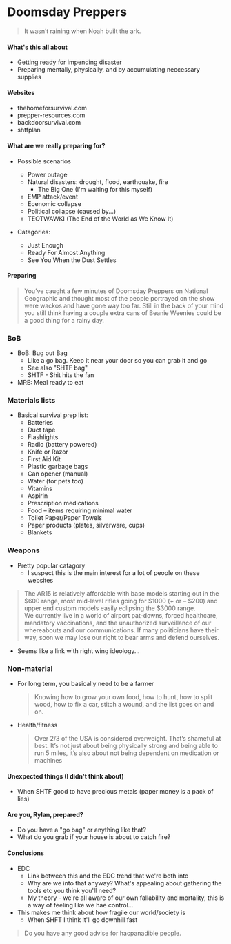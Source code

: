Doomsday Preppers
===
> It wasn’t raining when Noah built the ark.

#### What's this all about
- Getting ready for impending disaster
- Preparing mentally, physically, and by accumulating neccessary supplies

#### Websites
- thehomeforsurvival.com
- prepper-resources.com
- backdoorsurvival.com
- shtfplan

#### What are we really preparing for?
- Possible scenarios
  - Power outage
  - Natural disasters: drought, flood, earthquake, fire
    - The Big One (I'm waiting for this myself)
  - EMP attack/event
  - Ecenomic collapse
  - Political collapse (caused by...)
  - TEOTWAWKI (The End of the World as We Know It)

- Catagories:
  - Just Enough
  - Ready For Almost Anything 
  - See You When the Dust Settles

#### Preparing
> You’ve caught a few minutes of Doomsday Preppers on National Geographic and thought most of the people portrayed on the show were wackos and have gone way too far.  Still in the back of your mind you still think having a couple extra cans of Beanie Weenies could be a good thing for a rainy day.
### BoB
- BoB: Bug out Bag
  - Like a go bag.  Keep it near your door so you can grab it and go
  - See also "SHTF bag"
  - SHTF - Shit hits the fan
- MRE: Meal ready to eat

### Materials lists
- Basical survival prep list:
  - Batteries
  - Duct tape
  - Flashlights
  - Radio (battery powered)
  - Knife or Razor
  - First Aid Kit
  - Plastic garbage bags
  - Can opener (manual)
  - Water (for pets too)
  - Vitamins
  - Aspirin
  - Prescription medications
  - Food – items requiring minimal water
  - Toilet Paper/Paper Towels
  - Paper products (plates, silverware, cups)
  - Blankets

### Weapons
- Pretty popular catagory
  - I suspect this is the main interest for a lot of people on these websites
> The AR15 is relatively affordable with base models starting out in the $600 range, most mid-level rifles going for $1000 (+ or – $200) and upper end custom models easily eclipsing the $3000 range.  
> We currently live in a world of airport pat-downs, forced healthcare, mandatory vaccinations, and the unauthorized surveillance of our whereabouts and our communications. If many politicians have their way, soon we may lose our right to bear arms and defend ourselves.  
- Seems like a link with right wing ideology...  

### Non-material
- For long term, you basically need to be a farmer
  > Knowing how to grow your own food, how to hunt, how to split wood, how to fix a car, stitch a wound, and the list goes on and on.
- Health/fitness
  >  Over 2/3 of the USA is considered overweight.  That’s shameful at best. 
  > It’s not just about being physically strong and being able to run 5 miles, it’s also about not being dependent on medication or machines

#### Unexpected things (I didn't think about)
- When SHTF good to have precious metals (paper money is a pack of lies)

#### Are you, Rylan, prepared?
- Do you have a "go bag" or anything like that?
- What do you grab if your house is about to catch fire?

#### Conclusions
- EDC
  - Link between this and the EDC trend that we're both into
  - Why are we into that anyway? What's appealing about gathering the tools etc you think you'll need?
  - My theory - we're all aware of our own fallability and mortality, this is a way of feeling like we hae control...
- This makes me think about how fragile our world/society is
  - When SHFT I think it'll go downhill fast


> Do you have any good advise for hacpanadible people.
